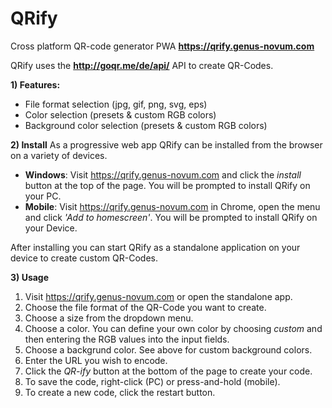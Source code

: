 # QRify
Cross platform QR-code generator PWA
**https://qrify.genus-novum.com**

QRify uses the **http://goqr.me/de/api/** API to create QR-Codes.

**1) Features:**
- File format selection (jpg, gif, png, svg, eps)
- Color selection (presets & custom RGB colors)
- Background color selection (presets & custom RGB colors)

**2) Install**
As a progressive web app QRify can be installed from the browser on a variety of devices.
- **Windows**: Visit https://qrify.genus-novum.com and click the *install* button at the top of the page. You will be prompted to install QRify on your PC.
- **Mobile**: Visit https://qrify.genus-novum.com in Chrome, open the menu and click *'Add to homescreen'*. You will be prompted to install QRify on your Device.

After installing you can start QRify as a standalone application on your device to create custom QR-Codes.

**3) Usage**
1) Visit https://qrify.genus-novum.com or open the standalone app.
2) Choose the file format of the QR-Code you want to create.
3) Choose a size from the dropdown menu.
4) Choose a color. You can define your own color by choosing *custom* and then entering the RGB values into the input fields.
5) Choose a backgrund color. See above for custom background colors.
6) Enter the URL you wish to encode.
7) Click the *QR-ify* button at the bottom of the page to create your code.
8) To save the code, right-click (PC) or press-and-hold (mobile).
9) To create a new code, click the restart button.
